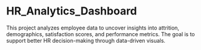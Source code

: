 # HR_Analytics_Dashboard
This project analyzes employee data to uncover insights into attrition, demographics, satisfaction scores, and performance metrics. The goal is to support better HR decision-making through data-driven visuals.
